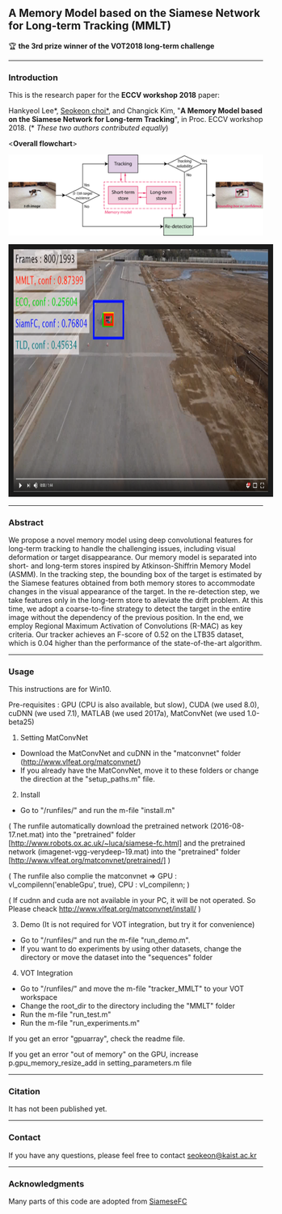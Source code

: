 ## A Memory Model based on the Siamese Network for Long-term Tracking (MMLT)

:trophy: **the 3rd prize winner of the VOT2018 long-term challenge**




----------
### Introduction

This is the research paper for the **ECCV workshop 2018** paper:

Hankyeol Lee*, [Seokeon choi*](https://sites.google.com/site/seokeonchoi), and Changick Kim, "**A Memory Model based on the Siamese Network for Long-term Tracking**", in Proc. ECCV workshop 2018.  (* *These two authors contributed equally*)

<**Overall flowchart**>

<img src='./img/memory-model.png' width='800'>

<a href="https://www.youtube.com/watch?v=UgjQDWIGriw" target="_blank"><img src='./img/youtube.PNG' width='640' height="480" border="10"></a>


----------
### Abstract

We propose a novel memory model using deep convolutional features for long-term tracking to handle the challenging issues, including visual deformation or target disappearance. Our memory model is separated into short- and long-term stores inspired by Atkinson-Shiffrin Memory Model (ASMM). In the tracking step, the bounding box of the target is estimated by the Siamese features obtained from both memory stores to accommodate changes in the visual appearance of the target. In the re-detection step, we take features only in the long-term store to alleviate the drift problem. At this time, we adopt a coarse-to-fine strategy to detect the target in the entire image without the dependency of the previous position. In the end, we employ Regional Maximum Activation of Convolutions (R-MAC) as key criteria. Our tracker achieves an F-score of 0.52 on the LTB35 dataset, which is 0.04 higher than the performance of the state-of-the-art algorithm.

----------
### Usage 

This instructions are for Win10.

Pre-requisites : GPU (CPU is also available, but slow), CUDA (we used 8.0), cuDNN (we used 7.1), MATLAB (we used 2017a), MatConvNet (we used 1.0-beta25) 

1. Setting MatConvNet

* Download the MatConvNet and cuDNN in the "matconvnet" folder (http://www.vlfeat.org/matconvnet/)
* If you already have the MatConvNet, move it to these folders or change the direction at the "setup_paths.m" file.
 
2. Install
* Go to "/runfiles/" and run the m-file "install.m"

( The runfile automatically download the pretrained network (2016-08-17.net.mat) into the "pretrained" folder [http://www.robots.ox.ac.uk/~luca/siamese-fc.html] and the pretrained network (imagenet-vgg-verydeep-19.mat) into the "pretrained" folder [http://www.vlfeat.org/matconvnet/pretrained/] )

( The runfile also complie the matconvnet => GPU : vl_compilenn('enableGpu', true), CPU : vl_compilenn; )
  
( If cudnn and cuda are not available in your PC, it will be not operated. So Please cheack http://www.vlfeat.org/matconvnet/install/ )
 
3. Demo (It is not required for VOT integration, but try it for convenience)
* Go to "/runfiles/" and run the m-file "run_demo.m".
* If you want to do experiments by using other datasets, change the directory or move the dataset into the "sequences" folder

4. VOT Integration
* Go to "/runfiles/" and move the m-file "tracker_MMLT" to your VOT workspace
* Change the root_dir to the directory including the "MMLT" folder
* Run the m-file "run_test.m"
* Run the m-file "run_experiments.m"

If you get an error "gpuarray", check the readme file.

If you get an error "out of memory" on the GPU, increase p.gpu_memory_resize_add in setting_parameters.m file




----------
### Citation 

It has not been published yet.




----------
### Contact

If you have any questions, please feel free to contact seokeon@kaist.ac.kr




----------
### Acknowledgments

Many parts of this code are adopted from [SiameseFC](https://github.com/bertinetto/siamese-fc)

